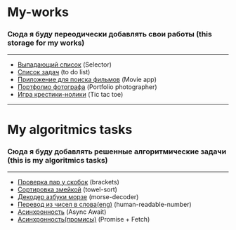 # My-works
### Сюда я буду переодически добавлять свои работы (this storage for my works)
***
- [Выпадающий список](https://jsfiddle.net/Lexxby/jcfuvsnx/2/) (Selector)
- [Список задач](https://jsfiddle.net/Lexxby/4xq96br2/12/) (to do list)
- [Приложение для поиска фильмов](https://lexxby.github.io/my-works/movie-app/) (Movie app)
- [Портфолио фотографа](https://lexxby.github.io/my-works/portfolio/) (Portfolio photographer)
- [Игра крестики-нолики](https://lexxby.github.io/my-works/tic-tac-toe/) (Tic tac toe)

***

# My algoritmics tasks
### Сюда я буду добавлять решенные алгоритмические задачи (this is my algoritmics tasks)
***
- [Проверка пар у скобок](https://github.com/Lexxby/brackets/tree/master/src) (brackets)
- [Сортировка змейкой](https://github.com/Lexxby/towel-sort/tree/master/src) (towel-sort)
- [Декодер азбуки морзе](https://github.com/Lexxby/morse-decoder/tree/master/src) (morse-decoder)
-  [Перевод из чисел в слова(eng)](https://github.com/Lexxby/human-readable-number/tree/master/src) (human-readable-number)
-  [Асинхронность](https://jsfiddle.net/Lexxby/o4f0kymL/6/) (Async Await)
-  [Асинхронность(промисы)](https://jsfiddle.net/Lexxby/j3bhp0r5/8/) (Promise + Fetch)
